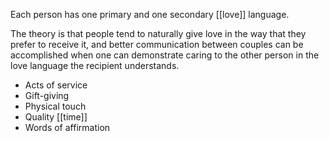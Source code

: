 Each person has one primary and one secondary [[love]] language.

The theory is that people tend to naturally give love in the way that they prefer to receive it, and better communication between couples can be accomplished when one can demonstrate caring to the other person in the love language the recipient understands.

- Acts of service
- Gift-giving
- Physical touch
- Quality [[time]]
- Words of affirmation
